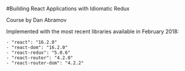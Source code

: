 #Building React Applications with Idiomatic Redux

Course by Dan Abramov

Implemented with the most recent libraries available in February 2018:

    - "react": "16.2.0"
    - "react-dom": "16.2.0"
    - "react-redux": "5.0.6"
    - "react-router": "4.2.0"
    - "react-router-dom": "4.2.2"
